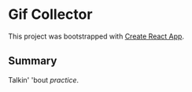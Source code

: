 # Gif Collector

This project was bootstrapped with [Create React App](https://github.com/facebook/create-react-app).

## Summary

Talkin' 'bout *practice*. 